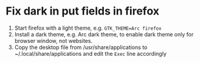 # Fix dark in put fields in firefox

1. Start firefox with a light theme, e.g. `GTK_THEME=Arc firefox`
2. Install a dark theme, e.g. Arc dark theme, to enable dark theme only for browser window, not websites.
3. Copy the desktop file from /usr/share/applications to ~/.local/share/applications and edit the `Exec` line accordingly
